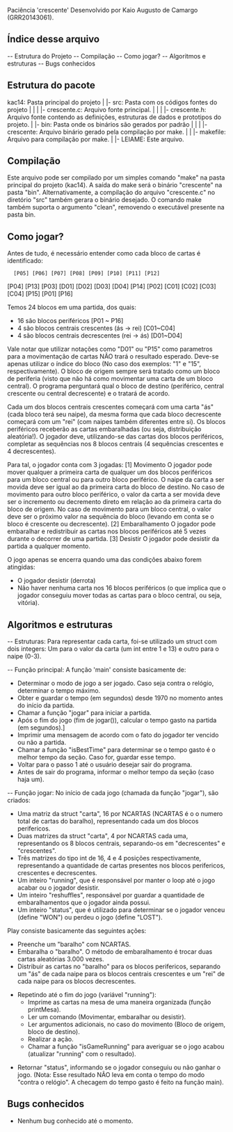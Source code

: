 Paciência 'crescente'
Desenvolvido por Kaio Augusto de Camargo (GRR20143061).

Índice desse arquivo
--------------------------------------------
-- Estrutura do Projeto
-- Compilação
-- Como jogar?
-- Algoritmos e estruturas
-- Bugs conhecidos

Estrutura do pacote
--------------------------------------------
kac14: Pasta principal do projeto
|
|- src: Pasta com os códigos fontes do projeto
|  |
|  |- crescente.c: Arquivo fonte principal.
|  |
|  |- crescente.h: Arquivo fonte contendo as definições, estruturas de dados e prototipos do projeto.
|
|- bin: Pasta onde os binários são gerados por padrão
|  |
|  |- crescente: Arquivo binário gerado pela compilação por make.
|
|
|- makefile: Arquivo para compilação por make.
|
|- LEIAME: Este arquivo.


Compilação
------------------------------------------
Este arquivo pode ser compilado por um simples comando "make" na pasta principal do projeto (kac14). A saída do make será o binário "crescente" na pasta "bin". Alternativamente, a compilação do arquivo "crescente.c" no diretório "src" também gerara o binário desejado. O comando make também suporta o argumento "clean", removendo o executável presente na pasta bin.

Como jogar?
------------------------------------------
Antes de tudo, é necessário entender como cada bloco de cartas é identificado:

      [P05] [P06] [P07] [P08] [P09] [P10] [P11] [P12]
[P04]                                                 [P13]
[P03]             [D01] [D02] [D03] [D04]             [P14]
[P02]             [C01] [C02] [C03] [C04]             [P15]
[P01]                                                 [P16]

Temos 24 blocos em uma partida, dos quais:
- 16 são blocos periféricos [P01 ~ P16]
- 4 são blocos centrais crescentes (ás -> rei) [C01~C04]
- 4 são blocos centrais decrescentes (rei -> ás) [D01~D04]

Vale notar que utilizar notações como "D01" ou "P15" como parametros para a movimentação de cartas NÃO trará o resultado esperado. Deve-se apenas utilizar o índice do bloco (No caso dos exemplos: "1" e "15", respectivamente). O bloco de origem sempre será tratado como um bloco de periferia (visto que não há como movimentar uma carta de um bloco central). O programa perguntará qual o bloco de destino (periférico, central crescente ou central decrescente) e o tratará de acordo.

Cada um dos blocos centrais crescentes começará com uma carta "ás" (cada bloco terá seu naipe), da mesma forma que cada bloco decrescente começará com um "rei" (com naipes também diferentes entre si). Os blocos periféricos receberão as cartas embaralhadas (ou seja, distribuição aleatória!). O jogador deve, utilizando-se das cartas dos blocos periféricos, completar as sequências nos 8 blocos centrais (4 sequências crescentes e 4 decrescentes).

Para tal, o jogador conta com 3 jogadas:
[1] Movimento
O jogador pode mover qualquer a primeira carta de qualquer um dos blocos periféricos para um bloco central ou para outro bloco periférico. O naipe da carta a ser movida deve ser igual ao da primeira carta do bloco de destino.
No caso de movimento para outro bloco periférico, o valor da carta a ser movida deve ser o incremento ou decremento direto em relação ao da primeira carta do bloco de origem.
No caso de movimento para um bloco central, o valor deve ser o próximo valor na sequência do bloco (levando em conta se o bloco é crescente ou decrescente).
[2] Embaralhamento
O jogador pode embaralhar e redistribuir as cartas nos blocos periféricos até 5 vezes durante o decorrer de uma partida.
[3] Desistir
O jogador pode desistir da partida a qualquer momento.

O jogo apenas se encerra quando uma das condições abaixo forem atingidas:
- O jogador desistir (derrota)
- Não haver nenhuma carta nos 16 blocos periféricos (o que implica que o jogador conseguiu mover todas as cartas para o bloco central, ou seja, vitória).

Algoritmos e estruturas
------------------------------------------
-- Estruturas:
Para representar cada carta, foi-se utilizado um struct com dois integers: Um para o valor da carta (um int entre 1 e 13) e outro para o naipe (0-3).

-- Função principal:
A função 'main' consiste basicamente de:
- Determinar o modo de jogo a ser jogado. Caso seja contra o relógio, determinar o tempo máximo.
- Obter e guardar o tempo (em segundos) desde 1970 no momento antes do início da partida.
- Chamar a função "jogar" para iniciar a partida.
- Após o fim do jogo (fim de jogar()), calcular o tempo gasto na partida (em segundos).]
- Imprimir uma mensagem de acordo com o fato do jogador ter vencido ou não a partida.
- Chamar a função "isBestTime" para determinar se o tempo gasto é o melhor tempo da seção. Caso for, guardar esse tempo.
- Voltar para o passo 1 até o usuário desejar sair do programa.
- Antes de sair do programa, informar o melhor tempo da seção (caso haja um).

-- Função jogar:
No início de cada jogo (chamada da função "jogar"), são criados:
* Uma matriz da struct "carta", 16 por NCARTAS (NCARTAS é o o numero total de cartas do baralho), representando cada um dos blocos perifericos.
* Duas matrizes da struct "carta", 4 por NCARTAS cada uma, representando os 8 blocos centrais, separando-os em "decrescentes" e "crescentes".
* Três matrizes do tipo int de 16, 4 e 4 posições respectivamente, representando a quantidade de cartas presentes nos blocos perifericos, crescentes e decrescentes.
* Um inteiro "running", que é responsável por manter o loop até o jogo acabar ou o jogador desistir.
* Um inteiro "reshuffles", responsável por guardar a quantidade de embaralhamentos que o jogador ainda possui.
* Um inteiro "status", que é utilizado para determinar se o jogador venceu (define "WON") ou perdeu o jogo (define "LOST").

Play consiste basicamente das seguintes ações:
- Preenche um "baralho" com NCARTAS.
- Embaralha o "baralho". O método de embaralhamento é trocar duas cartas aleatórias 3.000 vezes.
- Distribuir as cartas no "baralho" para os blocos perifericos, separando um "ás" de cada naipe para os blocos centrais crescentes e um "rei" de cada naipe para os blocos decrescentes.
* Repetindo até o fim do jogo (variável "running"):
  * Imprime as cartas na mesa de uma maneira organizada (função printMesa).
  * Ler um comando (Movimentar, embaralhar ou desistir).
  * Ler argumentos adicionais, no caso do movimento (Bloco de origem, bloco de destino).
  * Realizar a ação.
  * Chamar a função "isGameRunning" para averiguar se o jogo acabou (atualizar "running" com o resultado).
- Retornar "status", informando se o jogador conseguiu ou não ganhar o jogo. (Nota: Esse resultado NÃO leva em conta o tempo do modo "contra o relógio". A checagem do tempo gasto é feito na função main).

Bugs conhecidos
-------------------------------------------
- Nenhum bug conhecido até o momento.
